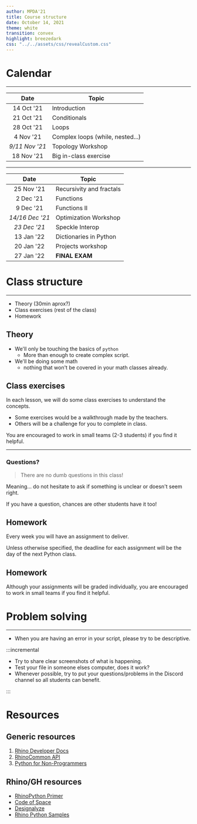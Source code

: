 ```yaml
---
author: MPDA'21
title: Course structure
date: October 14, 2021
theme: white
transition: convex
highlight: breezedark
css: "../../assets/css/revealCustom.css"
---
```


# Calendar

---

|      Date      | Topic                            |
| :------------: | -------------------------------- |
|   14 Oct '21   | Introduction                     |
|   21 Oct '21   | Conditionals                     |
|   28 Oct '21   | Loops                            |
|   4 Nov '21    | Complex loops (while, nested...) |
| _9/11 Nov '21_ | Topology Workshop                |
|   18 Nov '21   | Big in-class exercise            |

---

|      Date       | Topic                    |
| :-------------: | ------------------------ |
|   25 Nov '21    | Recursivity and fractals |
|    2 Dec '21    | Functions                |
|    9 Dec '21    | Functions II             |
| _14/16 Dec '21_ | Optimization Workshop    |
|  _23 Dec '21_   | Speckle Interop          |
|   13 Jan '22    | Dictionaries in Python   |
|   20 Jan '22    | Projects workshop        |
|   27 Jan '22    | **FINAL EXAM**           |

# Class structure

---

- Theory (30min aprox?)
- Class exercises (rest of the class)
- Homework

## Theory

- We'll only be touching the basics of `python`
  - More than enough to create complex script.
- We'll be doing some math
  - nothing that won't be covered in your math classes already.

## Class exercises

In each lesson, we will do some class exercises to understand the concepts.

- Some exercises would be a walkthrough made by the teachers.
- Others will be a challenge for you to complete in class.

You are encouraged to work in small teams (2-3 students) if you find it helpful.

---

### Questions?

> There are no dumb questions in this class!

Meaning... do not hesitate to ask if something is unclear or doesn't seem right.

If you have a question, chances are other students have it too!

## Homework

Every week you will have an assignment to deliver.

Unless otherwise specified, the deadline for each assignment will be the day of the next Python class.

## Homework

Although your assignments will be graded individually, you are encouraged to work in small teams if you find it helpful.

# Problem solving

---

- When you are having an error in your script, please try to be descriptive.

:::incremental

- Try to share clear screenshots of what is happening.
- Test your file in someone elses computer, does it work?
- Whenever possible, try to put your questions/problems in the Discord channel so all students can benefit.

:::

# Resources

## Generic resources

1. [Rhino Developer Docs](https://developer.rhino3d.com/guides/)
2. [RhinoCommon API](https://developer.rhino3d.com/api/RhinoCommon/html/R_Project_RhinoCommon.htm)
3. [Python for Non-Programmers](https://wiki.python.org/moin/BeginnersGuide/NonProgrammers)

## Rhino/GH resources

- [RhinoPython Primer](https://www.rhino3d.com/download/ironpython/5.0/rhinopython101)
- [Code of Space](https://codeofspace.com/tutorials/)
- [Designalyze](http://designalyze.com/course/intro-scripting-python-rhino)
- [Rhino Python Samples](https://developer.rhino3d.com/samples/#rhinopython)

